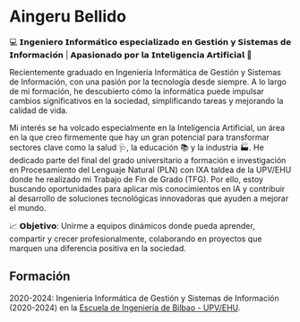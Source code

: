 # Aingeru Bellido

💻 𝗜𝗻𝗴𝗲𝗻𝗶𝗲𝗿𝗼 𝗜𝗻𝗳𝗼𝗿𝗺𝗮́𝘁𝗶𝗰𝗼 𝗲𝘀𝗽𝗲𝗰𝗶𝗮𝗹𝗶𝘇𝗮𝗱𝗼 𝗲𝗻 𝗚𝗲𝘀𝘁𝗶𝗼́𝗻 𝘆 𝗦𝗶𝘀𝘁𝗲𝗺𝗮𝘀 𝗱𝗲 𝗜𝗻𝗳𝗼𝗿𝗺𝗮𝗰𝗶𝗼́𝗻 | 𝗔𝗽𝗮𝘀𝗶𝗼𝗻𝗮𝗱𝗼 𝗽𝗼𝗿 𝗹𝗮 𝗜𝗻𝘁𝗲𝗹𝗶𝗴𝗲𝗻𝗰𝗶𝗮 𝗔𝗿𝘁𝗶𝗳𝗶𝗰𝗶𝗮𝗹 🤖

Recientemente graduado en Ingeniería Informática de Gestión y Sistemas de Información, con una pasión por la tecnología desde siempre. A lo largo de mi formación, he descubierto cómo la informática puede impulsar cambios significativos en la sociedad, simplificando tareas y mejorando la calidad de vida.

Mi interés se ha volcado especialmente en la Inteligencia Artificial, un área en la que creo firmemente que hay un gran potencial para transformar sectores clave como la salud 🩺, la educación 📚 y la industria 🏭. He dedicado parte del final del grado universitario a formación e investigación en Procesamiento del Lenguaje Natural (PLN) con IXA taldea de la UPV/EHU donde he realizado mi Trabajo de Fin de Grado (TFG). Por ello, estoy buscando oportunidades para aplicar mis conocimientos en IA y contribuir al desarrollo de soluciones tecnológicas innovadoras que ayuden a mejorar el mundo.

📈 𝗢𝗯𝗷𝗲𝘁𝗶𝘃𝗼: Unirme a equipos dinámicos donde pueda aprender, compartir y crecer profesionalmente, colaborando en proyectos que marquen una diferencia positiva en la sociedad.

## Formación

2020-2024: Ingenieria Informática de Gestión y Sistemas de Información (2020-2024) en la [Escuela de Ingeniería de Bilbao - UPV/EHU](https://www.ehu.eus/es/web/bilboko-ingeniaritza-eskola).
